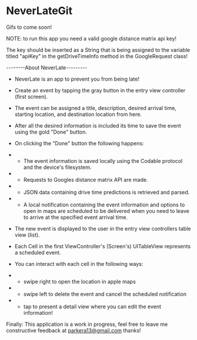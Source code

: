 # NeverLateGit

Gifs to come soon!

NOTE: to run this app you need a valid google distance matrix api key! 

The key should be inserted as a String that is being assigned to the variable titled "apiKey" in the getDriveTimeInfo method in the GoogleRequest class!

--------About NeverLate---------

- NeverLate is an app to prevent you from being late!
- Create an event by tapping the gray button in the entry view controller (first screen).
- The event can be assigned a title, description, desired arrival time, starting location, and destination location from here.
- After all the desired information is included its time to save the event using the gold "Done" button.
- On clicking the "Done" button the following happens:


- - The event information is saved locally using the Codable protocol and the device's filesystem.
- - Requests to Googles distance matrix API are made.
- - JSON data containing drive time predictions is retrieved and parsed.
- - A local notification containing the event information and options to open in maps are scheduled to be delivered when you need to leave to arrive at the specified event arrival time.

- The new event is displayed to the user in the entry view controllers table view (list).
- Each Cell in the first ViewController's (Screen's) UITableView represents a scheduled event.
- You can interact with each cell in the following ways:
- - swipe right to open the location in apple maps
- - swipe left to delete the event and cancel the scheduled notification
- - tap to present a detail view where you can edit the event information!

Finally: This application is a work in progress, feel free to leave me constructive feedback at parkera13@gmail.com thanks!
